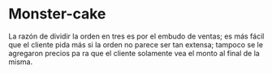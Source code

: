 # Monster-cake
La razón de dividir la orden en tres es por el embudo de ventas; es más fácil que el cliente pida más si la orden no parece ser tan extensa; tampoco se le agregaron precios pa ra que el cliente solamente vea el monto al final de la misma.
